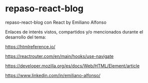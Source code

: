 # repaso-react-blog
repaso-react-blog con React by Emiliano Alfonso

Enlaces de interés vistos, compartidos y/o mencionados durante el desarrollo del tema:

https://htmlreference.io/

https://reactrouter.com/en/main/hooks/use-navigate

https://developer.mozilla.org/es/docs/Web/HTML/Element/article

https://www.linkedin.com/in/emiliano-alfonso/

